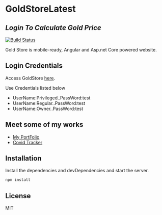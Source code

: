 # GoldStoreLatest
## _Login To Calculate Gold Price_


[![Build Status](https://travis-ci.org/joemccann/dillinger.svg?branch=master)](https://travis-ci.org/joemccann/dillinger)

Gold Store is mobile-ready, Angular and Asp.net Core powered website.



## Login Credentials
Access GoldStore [here](http://snahashis-001-site1.ftempurl.com/).

Use Credentials listed below
- UserName:Privileged..PassWord:test
- UserName:Regular..PassWord:test
- UserName:Owner..PassWord:test

## Meet some of my works
- [My PortFolio](https://portfolio-snahashis.web.app/#/) 
- [Covid Tracker](https://coronatracker19.web.app/#/home)

## Installation

Install the dependencies and devDependencies and start the server.

```sh
npm install
```

## License

MIT

